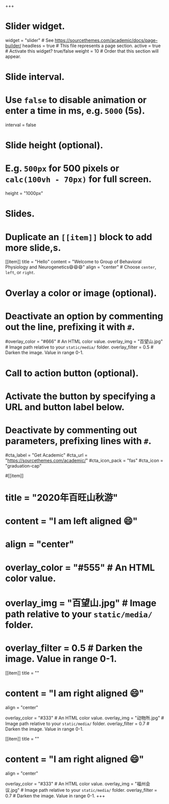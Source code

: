 +++
# Slider widget.
widget = "slider"  # See https://sourcethemes.com/academic/docs/page-builder/
headless = true  # This file represents a page section.
active = true  # Activate this widget? true/false
weight = 10  # Order that this section will appear.

# Slide interval.
# Use `false` to disable animation or enter a time in ms, e.g. `5000` (5s).
interval = false

# Slide height (optional).
# E.g. `500px` for 500 pixels or `calc(100vh - 70px)` for full screen.
height = "1000px"

# Slides.
# Duplicate an `[[item]]` block to add more slide,s.
[[item]]
  title = "Hello"
  content = "Welcome to Group of Behavioral Physiology and Neurogenetics:smile::smile::smile:"
  align = "center"  # Choose `center`, `left`, or `right`.

  # Overlay a color or image (optional).
  #   Deactivate an option by commenting out the line, prefixing it with `#`.
  #overlay_color = "#666"  # An HTML color value.
  overlay_img = "百望山.jpg"  # Image path relative to your `static/media/` folder.
  overlay_filter = 0.5  # Darken the image. Value in range 0-1.

  # Call to action button (optional).
  #   Activate the button by specifying a URL and button label below.
  #   Deactivate by commenting out parameters, prefixing lines with `#`.
  #cta_label = "Get Academic"
  #cta_url = "https://sourcethemes.com/academic/"
  #cta_icon_pack = "fas"
  #cta_icon = "graduation-cap"

#[[item]]
#  title = "2020年百旺山秋游"
# content = "I am left aligned :smile:"
#  align = "center"
#
# overlay_color = "#555"  # An HTML color value.
#  overlay_img = "百望山.jpg"  # Image path relative to your `static/media/` folder.
#  overlay_filter = 0.5  # Darken the image. Value in range 0-1.

[[item]]
  title = ""
 # content = "I am right aligned :smile:"
  align = "center"

  overlay_color = "#333"  # An HTML color value.
  overlay_img = "动物所.jpg"  # Image path relative to your `static/media/` folder.
  overlay_filter = 0.7  # Darken the image. Value in range 0-1.

[[item]]
  title = ""
 # content = "I am right aligned :smile:"
  align = "center"

  overlay_color = "#333"  # An HTML color value.
  overlay_img = "福州会议.jpg"  # Image path relative to your `static/media/` folder.
  overlay_filter = 0.7  # Darken the image. Value in range 0-1.
+++
